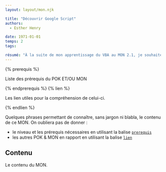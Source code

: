 ```yaml
---
layout: layout/mon.njk

title: "Découvrir Google Script"
authors:
  - Esther Henry

date: 1971-01-01
temps: 2
tags:

résumé: "À la suite de mon apprentissage du VBA au MON 2.1, je souhaite explorer Google Script afin d'élargir mes compétences et d'approfondir ma compréhension des scripts, dans l'environnement Google."
---
```


{% prerequis %}

Liste des prérequis du POK ET/OU MON

{% endprerequis %}
{% lien %}

Les lien utiles pour la compréhension de celui-ci.

{% endlien %}

Quelques phrases permettant de connaître, sans jargon ni blabla, le contenu de ce MON. On oubliera pas de donner :

- le niveau et les prérequis nécessaires en utilisant la balise [`prerequis`](/cs/contribuer-au-site/#prerequis)
- les autres POK & MON en rapport en utilisant la balise [`lien`](/cs/contribuer-au-site/#lien)

## Contenu

Le contenu du MON.
